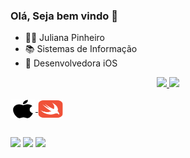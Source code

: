 ### Olá, Seja bem vindo 👋

- 👩🏼 Juliana Pinheiro
- 📚 Sistemas de Informação
- 🚀 Desenvolvedora iOS

<div align="center">
  <a href="https://github.com/JulianaPinheiroBitelli">
  <img height="140em" src="https://github-readme-stats.vercel.app/api?username=JulianaPinheiroBitelli&show_icons=true&theme=dracula&include_all_commits=true&count_private=true"/>
  <img height="140em" src="https://github-readme-stats.vercel.app/api/top-langs/?username=JulianaPinheiroBitelli&layout=compact&langs_count=7&theme=dracula"/>
</div>

<div style="display: inline_block"><br>
  <img align="center" alt="Juliana-Apple" height="30" width="40" src="https://raw.githubusercontent.com/devicons/devicon/master/icons/apple/apple-original.svg">
  <img align="center" alt="Juliana-Swift" height="30" width="40" src="https://raw.githubusercontent.com/devicons/devicon/master/icons/swift/swift-original.svg">
</div>

##

<div> 
  <a href="https://www.swift.org/documentation/" target="_blank"><img src="https://img.shields.io/badge/Swift-FA7343?style=for-the-badge&logo=swift&logoColor=white" target="_blank"></a>
  <a href="https://www.instagram.com/juliana.pinheiro2102/?next=%2F" target="_blank"><img src="https://img.shields.io/badge/-Instagram-%23E4405F?style=for-the-badge&logo=instagram&logoColor=white" target="_blank"></a>
  <a href="https://www.linkedin.com/in/julianapinheirob/" target="_blank"><img src="https://img.shields.io/badge/-LinkedIn-%230077B5?style=for-the-badge&logo=linkedin&logoColor=white" target="_blank"></a>  
</div>
